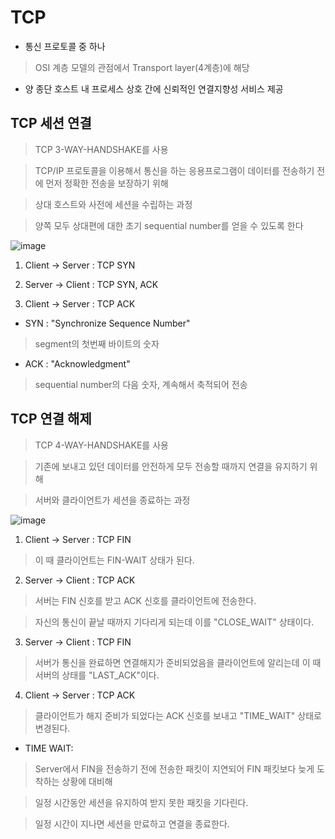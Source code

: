 TCP
==============

* 통신 프로토콜 중 하나

> OSI 계층 모델의 관점에서 Transport layer(4계층)에 해당


* 양 종단 호스트 내 프로세스 상호 간에 신뢰적인 연결지향성 서비스 제공

## TCP 세션 연결

> TCP 3-WAY-HANDSHAKE를 사용

> TCP/IP 프로토콜을 이용해서 통신을 하는 응용프로그램이 데이터를 전송하기 전에 먼저 정확한 전송을 보장하기 위해 

> 상대 호스트와 사전에 세션을 수립하는 과정

> 양쪽 모두 상대편에 대한 초기 sequential number를 얻을 수 있도록 한다


![image](https://user-images.githubusercontent.com/94096054/151113882-076e3f60-248a-4189-8bfd-d0b43d98318c.png)


1. Client -> Server : TCP SYN

2. Server -> Client : TCP SYN, ACK

3. Client -> Server : TCP ACK

* SYN : "Synchronize Sequence Number" 

> segment의 첫번째 바이트의 숫자

* ACK : "Acknowledgment"

> sequential number의 다음 숫자, 계속해서 축적되어 전송 


## TCP 연결 해제 

> TCP 4-WAY-HANDSHAKE를 사용

> 기존에 보내고 있던 데이터를 안전하게 모두 전송할 때까지 연결을 유지하기 위해

> 서버와 클라이언트가 세션을 종료하는 과정

![image](https://user-images.githubusercontent.com/94096054/151114649-d3447575-17e8-4cab-8164-78a0ffd58fc6.png)


1. Client -> Server : TCP FIN

> 이 때 클라이언트는 FIN-WAIT 상태가 된다.

2. Server -> Client : TCP ACK

> 서버는 FIN 신호를 받고 ACK 신호를 클라이언트에 전송한다. 

> 자신의 통신이 끝날 때까지 기다리게 되는데 이를 "CLOSE_WAIT" 상태이다.

3. Server -> Client : TCP FIN

> 서버가 통신을 완료하면 연결해지가 준비되었음을 클라이언트에 알리는데 이 때 서버의 상태를 "LAST_ACK"이다.

4. Client -> Server : TCP ACK

> 클라이언트가 해지 준비가 되었다는 ACK 신호를 보내고 "TIME_WAIT" 상태로 변경된다.

* TIME WAIT:

> Server에서 FIN을 전송하기 전에 전송한 패킷이 지연되어 FIN 패킷보다 늦게 도착하는 상황에 대비해 

> 일정 시간동안 세션을 유지하여 받지 못한 패킷을 기다린다.

> 일정 시간이 지나면 세션을 만료하고 연결을 종료한다.






